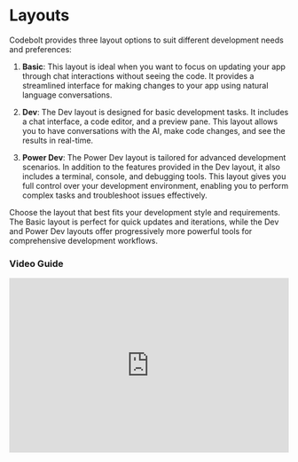 # Layouts

Codebolt provides three layout options to suit different development needs and preferences:

1. **Basic**: This layout is ideal when you want to focus on updating your app through chat interactions without seeing the code. It provides a streamlined interface for making changes to your app using natural language conversations.

2. **Dev**: The Dev layout is designed for basic development tasks. It includes a chat interface, a code editor, and a preview pane. This layout allows you to have conversations with the AI, make code changes, and see the results in real-time.

3. **Power Dev**: The Power Dev layout is tailored for advanced development scenarios. In addition to the features provided in the Dev layout, it also includes a terminal, console, and debugging tools. This layout gives you full control over your development environment, enabling you to perform complex tasks and troubleshoot issues effectively.

Choose the layout that best fits your development style and requirements. The Basic layout is perfect for quick updates and iterations, while the Dev and Power Dev layouts offer progressively more powerful tools for comprehensive development workflows.


### Video Guide

<iframe width="100%" height="315" src="https://www.youtube.com/embed/ekp9cMKWYG0?si=izUnirf-UQzfZRN_" title="YouTube video player" frameborder="0" allow="accelerometer; autoplay; clipboard-write; encrypted-media; gyroscope; picture-in-picture; web-share" referrerpolicy="strict-origin-when-cross-origin" allowfullscreen></iframe>
